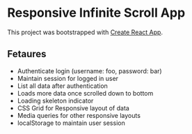 # Responsive Infinite Scroll App

This project was bootstrapped with [Create React App](https://github.com/facebook/create-react-app).

## Fetaures

* Authenticate login (username: foo, password: bar)
* Maintain session for logged in user
* List all data after authentication
* Loads more data once scrolled down to bottom
* Loading skeleton indicator
* CSS Grid for Responsive layout of data
* Media queries for other responsive layouts
* localStorage to maintain user session


